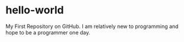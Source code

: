 # hello-world
My First Repository on GitHub.
I am relatively new to programming and hope to be a programmer one day.
